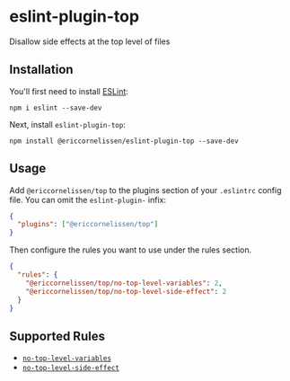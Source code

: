 # eslint-plugin-top

Disallow side effects at the top level of files

## Installation

You'll first need to install [ESLint]:

```shell
npm i eslint --save-dev
```

Next, install `eslint-plugin-top`:

```shell
npm install @ericcornelissen/eslint-plugin-top --save-dev
```

## Usage

Add `@ericcornelissen/top` to the plugins section of your `.eslintrc` config
file. You can omit the `eslint-plugin-` infix:

```json
{
  "plugins": ["@ericcornelissen/top"]
}
```

Then configure the rules you want to use under the rules section.

```json
{
  "rules": {
    "@ericcornelissen/top/no-top-level-variables": 2,
    "@ericcornelissen/top/no-top-level-side-effect": 2
  }
}
```

## Supported Rules

- [`no-top-level-variables`]
- [`no-top-level-side-effect`]

[eslint]: https://eslint.org/
[`no-top-level-variables`]: docs/rules/no-top-level-variables.md
[`no-top-level-side-effect`]: docs/rules/no-top-level-side-effect.md
